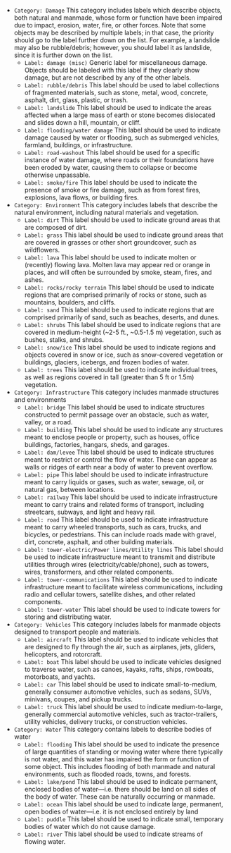 - `Category: Damage`
This category includes labels which describe objects, both natural and manmade, whose form or function have been impaired due to impact, erosion, water, fire, or other forces. Note that some objects may be described by multiple labels; in that case, the priority should go to the label further down on the list. For example, a landslide may also be rubble/debris; however, you should label it as landslide, since it is further down on the list.
    - `Label: damage (misc)`
Generic label for miscellaneous damage. Objects should be labeled with this label if they clearly show damage, but are not described by any of the other labels.
    - `Label: rubble/debris`
This label should be used to label collections of fragmented materials, such as stone, metal, wood, concrete, asphalt, dirt, glass, plastic, or trash. 
    - `Label: landslide`
This label should be used to indicate the areas affected when a large mass of earth or stone becomes dislocated and slides down a hill, mountain, or cliff. 
    - `Label: flooding/water damage`
This label should be used to indicate damage caused by water or flooding, such as submerged vehicles, farmland, buildings, or infrastructure.
    - `Label: road-washout`
This label should be used for a specific instance of water damage, where roads or their foundations have been eroded by water, causing them to collapse or become otherwise unpassable.
    - `Label: smoke/fire`
This label should be used to indicate the presence of smoke or fire damage, such as from forest fires, explosions, lava flows, or building fires.
- `Category: Environment`
This category includes labels that describe the natural environment, including natural materials and vegetation.
    - `Label: dirt`
This label should be used to indicate ground areas that are composed of dirt.
    - `Label: grass`
This label should be used to indicate ground areas that are covered in grasses or other short groundcover, such as wildflowers.
    - `Label: lava`
This label should be used to indicate molten or (recently) flowing lava. Molten lava may appear red or orange in places, and will often be surrounded by smoke, steam, fires, and ashes. 
    - `Label: rocks/rocky terrain`
This label should be used to indicate regions that are comprised primarily of rocks or stone, such as mountains, boulders, and cliffs.
    - `Label: sand`
This label should be used to indicate regions that are comprised primarily of sand, such as beaches, deserts, and dunes.
    - `Label: shrubs`
This label should be used to indicate regions that are covered in medium-height (~2-5 ft., ~0.5-1.5 m) vegetation, such as bushes, stalks, and shrubs.
    - `Label: snow/ice`
This label should be used to indicate regions and objects covered in snow or ice, such as snow-covered vegetation or buildings, glaciers, icebergs, and frozen bodies of water. 
    - `Label: trees`
This label should be used to indicate individual trees, as well as regions covered in tall (greater than 5 ft or 1.5m) vegetation.
- `Category: Infrastructure`
This category includes manmade structures and environments
    - `Label: bridge`
This label should be used to indicate structures constructed to permit passage over an obstacle, such as water, valley, or a road.
    - `Label: building`
This label should be used to indicate any structures meant to enclose people or property, such as houses, office buildings, factories, hangars, sheds, and garages.
    - `Label: dam/levee`
This label should be used to indicate structures meant to restrict or control the flow of water. These can appear as walls or ridges of earth near a body of water to prevent overflow.
    - `Label: pipe`
This label should be used to indicate infrastructure meant to carry liquids or gases, such as water, sewage, oil, or natural gas, between locations.
    - `Label: railway`
This label should be used to indicate infrastructure meant to carry trains and related forms of transport, including streetcars, subways, and light and heavy rail.
    - `Label: road`
This label should be used to indicate infrastructure meant to carry wheeled transports, such as cars, trucks, and bicycles, or pedestrians. This can include roads made with gravel, dirt, concrete, asphalt, and other building materials.
    - `Label: tower-electric/Power lines/Utility lines`
This label should be used to indicate infrastructure meant to transmit and distribute utilities through wires (electricity/cable/phone), such as towers, wires, transformers, and other related components.
    - `Label: tower-communications`
This label should be used to indicate infrastructure meant to facilitate wireless communications, including radio and cellular towers, satellite dishes, and other related components.
    - `Label: tower-water`
This label should be used to indicate towers for storing and distributing water. 
- `Category: Vehicles`
This category includes labels for manmade objects designed to transport people and materials.
    - `Label: aircraft`
This label should be used to indicate vehicles that are designed to fly through the air, such as airplanes, jets, gliders, helicopters, and rotorcraft.
    - `Label: boat`
This label should be used to indicate vehicles designed to traverse water, such as canoes, kayaks, rafts, ships, rowboats, motorboats, and yachts.
    - `Label: car`
This label should be used to indicate small-to-medium, generally consumer automotive vehicles, such as sedans, SUVs, minivans, coupes, and pickup trucks.
    - `Label: truck`
This label should be used to indicate medium-to-large, generally commercial automotive vehicles, such as tractor-trailers, utility vehicles, delivery trucks, or construction vehicles.
- `Category: Water`
This category contains labels to describe bodies of water
    - `Label: flooding`
This label should be used to indicate the presence of large quantities of standing or moving water where there typically is not water, and this water has impaired the form or function of some object. This includes flooding of both manmade and natural environments, such as flooded roads, towns, and forests. 
    - `Label: lake/pond`
This label should be used to indicate permanent, enclosed bodies of water—i.e. there should be land on all sides of the body of water. These can be naturally occurring or manmade.
    - `Label: ocean`
This label should be used to indicate large, permanent, open bodies of water—i.e. it is not enclosed entirely by land
    - `Label: puddle`
This label should be used to indicate small, temporary bodies of water which do not cause damage. 
    - `Label: river`
This label should be used to indicate streams of flowing water.
